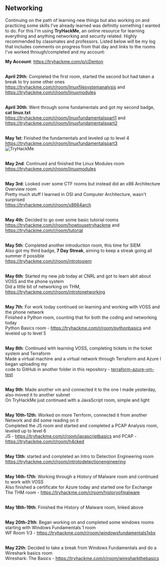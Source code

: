 ## Networking
Continuing on the path of learning new things but also working on and practicing some skills I've already learned was definitly something I wanted to do. For this I'm using **TryHackMe**, an online resource 
for learning everything and anything networking and security related. Highly recommended by classmates and professors. Listed below will be my log that includes comments on progress from that day and links 
to the rooms I've worked through/completed and my account: <br />

**My Account**: https://tryhackme.com/p/cDenton <br /> <br />

**April 29th**: Completed the first room, started the second but had taken a break to try some other ones <br />
https://tryhackme.com/r/room/linuxfilesystemanalysis and https://tryhackme.com/r/room/linuxmodules <br /> <br />

**April 30th**: Went through some fundamentals and got my second badge, **cat linux.txt** <br /> 
https://tryhackme.com/r/room/linuxfundamentalspart1 and https://tryhackme.com/r/room/linuxfundamentalspart2 <br /> <br />

**May 1st**: Finished the fundamentals and leveled up to level 4 <br />
https://tryhackme.com/r/room/linuxfundamentalspart3 <br />
<img src="https://tryhackme-badges.s3.amazonaws.com/cDenton.png" alt="TryHackMe"> <br /> <br />

**May 2nd**: Continued and finished the Linux Modules room <br />
https://tryhackme.com/r/room/linuxmodules <br /> <br />

**May 3rd**: Looked over some CTF rooms but instead did an x86 Architecture Overview room <br />
Pretty much stuff I learned in OSI and Computer Architecture, wasn't surprised <br />
https://tryhackme.com/r/room/x8664arch <br /> <br />

**May 4th**: Decided to go over some basic tutorial rooms <br />
https://tryhackme.com/r/room/howtousetryhackme and https://tryhackme.com/r/room/tutorial <br /> <br />

**May 5th**: Completed another introduction room, this time for SIEM <br />
Also got my third badge, **7 Day Streak**, aiming to keep a streak going all summer if possible <br />
https://tryhackme.com/r/room/introtosiem <br /> <br />

**May 6th**: Started my new job today at CNRL and got to learn abit about VOSS and the phone system <br />
Did a little bit of networking on THM, https://tryhackme.com/r/room/introtonetworking <br /> <br />

**May 7th**: For work today continued on learning and working with VOSS and the phone network <br />
Finished a Python room, counting that for both the coding and networking today <br />
Python Basics room - https://tryhackme.com/r/room/pythonbasics and leveled up to level 5 <br /> <br />

**May 8th**: Continued with learning VOSS, completing tickets in the ticket system and Terraform <br />
Made a virtual machine and a virtual network through Terraform and Azure I began uploading my <br />
code to GitHub in another folder in this repository - 
[terraform-azure-vm-test](https://github.com/cDenton1/Summer-Projects-24/tree/main/terraform-azure-vm-test) <br /> <br />

**May 9th**: Made another vm and connected it to the one I made yesterday, also moved it to another subnet <br />
On TryHackMe just continued with a JavaScript room, simple and light <br /> <br />

**May 10th-12th**: Worked on more Terrform, connected it from another Network and did some reading on it <br />
Completed the JS room and started and completed a PCAP Analysis room, leveled up to level 6 <br />
JS - https://tryhackme.com/r/room/javascriptbasics and PCAP - https://tryhackme.com/r/room/h4cked <br /> <br />

**May 13th**: started and completed an Intro to Detection Engineering room <br />
https://tryhackme.com/r/room/introtodetectionengineering <br /> <br />

**May 14th-17th**: Working through a History of Malware room and continued to work with VOSS <br />
Also finished a certificate for Azure today and started one for Exchange <br />
The THM room - https://tryhackme.com/r/room/historyofmalware <br /> <br />

**May 18th-19th**: Finished the History of Malware room, linked above <br /> <br />

**May 20th-21th**: Began working on and completed some windows rooms starting with Windows Fundamentals 1 room <br />
WF Room 1/3 - https://tryhackme.com/r/room/windowsfundamentals1xbx <br /> <br />

**May 22th**: Decided to take a break from Windows Fundamentals and do a Wireshark basics room <br />
Wireshark: The Basics - https://tryhackme.com/r/room/wiresharkthebasics <br /> <br />
